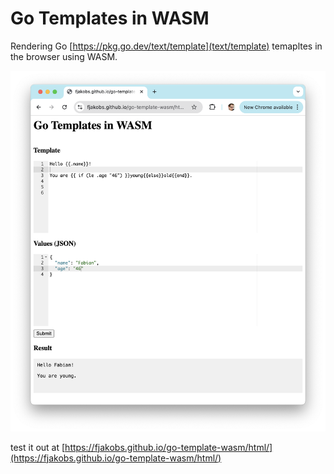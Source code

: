 # Go Templates in WASM

Rendering Go [https://pkg.go.dev/text/template](text/template) temapltes in the browser using WASM.

![screenshot](html/template-wasm.png)

test it out at [https://fjakobs.github.io/go-template-wasm/html/](https://fjakobs.github.io/go-template-wasm/html/)